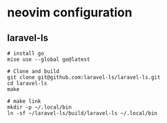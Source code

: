 # neovim configuration

## laravel-ls

```shell
# install go
mise use --global go@latest

# Clone and build
git clone git@github.com:laravel-ls/laravel-ls.git
cd laravel-ls
make

# make link
mkdir -p ~/.local/bin
ln -sf ~/laravel-ls/build/laravel-ls ~/.local/bin
```
